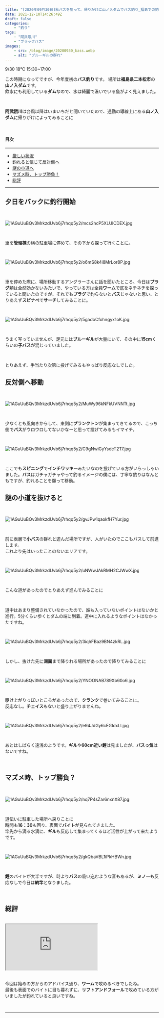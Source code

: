```yaml
---
title: "[2020年09月30日]秋バスを狙って、帰りがけに山ノ入ダムでバス釣り_福島での釣りの記録"
date: 2021-12-10T14:26:49Z
draft: false
categories:
    - "釣り"
tags:
    - "阿武隈川"
    - "ブラックバス"
images:
    - src: /blog/image/20200930_bass.webp
    - alt: "ブルーギルの群れ"
---
```


9/30 18℃ 15:30~17:00  

この時期になってですが、今年度初の**バス釣り**です。
場所は**福島県二本松市**の**山ノ入ダム**です。  
飲水にも利用している**ダム**なので、水は綺麗で泳いでいる魚がよく見えました。  

<br>
  
**阿武隈川**は台風以降はいまいちだと聞いていたので、通勤の導線上にある**山ノ入ダム**に帰りがけによってみることに  

<br>

#### 目次

___

<ul class= "cp_list">

<li><a href= "#start">厳しい状況</a></li>
<li><a href= "#against">釣れると信じて反対側へ</a></li>
<li><a href= "#street">謎の小道へ</a></li>
<li><a href= "#top">マズメ時、トップ勝負！</a></li>
<li><a href= "#result">総評</a></li>

</ul>

___

<a name=start></a>

## 夕日をバックに釣行開始

<br>

![1AGuUuBQv3MrkzdUvb6j7rhqq5y2/mcs2hcP5XLUlCDEX.jpg](https://firebasestorage.googleapis.com/v0/b/type-c1c71.appspot.com/o/1AGuUuBQv3MrkzdUvb6j7rhqq5y2%2Fmcs2hcP5XLUlCDEX.jpg?alt=media&token=73893bed-4fbf-4c46-84db-96ec74822f56)


<br>

車を**管理棟**の横の駐車場に停めて、その下から探って行くことに。  

<br>

![1AGuUuBQv3MrkzdUvb6j7rhqq5y2/o6mS8k4i8MrLor8P.jpg](https://firebasestorage.googleapis.com/v0/b/type-c1c71.appspot.com/o/1AGuUuBQv3MrkzdUvb6j7rhqq5y2%2Fo6mS8k4i8MrLor8P.jpg?alt=media&token=cb16349d-37ec-4d41-b251-d234e3fb0dd0)


<br>

車を停めた際に、場所移動するアングラーさんに話を聞いたところ、今日は**プラグ**類は全然効かないみたいで、やっている方は全員**ワーム**で底をネチネチを探っていると聞いたのですが、それでも**プラグ**で釣らないと**バス**じゃないと思い、とりあえず**スピナベ**で**サーチ**してみることに。  

<br>

![1AGuUuBQv3MrkzdUvb6j7rhqq5y2/5gadoCfohngyx1oK.jpg](https://firebasestorage.googleapis.com/v0/b/type-c1c71.appspot.com/o/1AGuUuBQv3MrkzdUvb6j7rhqq5y2%2F5gadoCfohngyx1oK.jpg?alt=media&token=2bcb3c62-59c4-4ba7-b86e-8d93e9590157)


<br>

うまく写っていませんが、足元には**ブルーギル**が大量にいて、その中に**15cm**くらいの**子バス**が混じっていました。  

<br>

とりあえず、手当たり次第に投げてみるもやっぱり反応なしでした。  

<a name=against></a>

## 反対側へ移動

<br>

![1AGuUuBQv3MrkzdUvb6j7rhqq5y2/MuWy96kNFkUVNNTt.jpg](https://firebasestorage.googleapis.com/v0/b/type-c1c71.appspot.com/o/1AGuUuBQv3MrkzdUvb6j7rhqq5y2%2FMuWy96kNFkUVNNTt.jpg?alt=media&token=0ee886ee-1d25-4e04-b1ae-2657718d3e13)


<br>

少なくとも風向きからして、東側に**プランクトン**が集まってきてるので、こっち側で**バス**がウロウロしてないかなーと思って投げてみるもイマイチ。  

<br>

![1AGuUuBQv3MrkzdUvb6j7rhqq5y2/C9gNwiGyYsdcT2T7.jpg](https://firebasestorage.googleapis.com/v0/b/type-c1c71.appspot.com/o/1AGuUuBQv3MrkzdUvb6j7rhqq5y2%2FC9gNwiGyYsdcT2T7.jpg?alt=media&token=ceaa7125-d14b-4ba5-902b-e04690d6b811)


<br>


ここでも**スピニング**で**インチワッキー**みたいなのを投げている方がいらっしゃいました。**バス**はガチャガチャやって釣るイメージの僕には、丁寧な釣りはなんともですが、釣れることを願って移動。  


<a name=street></a>

## 謎の小道を抜けると

<br>

![1AGuUuBQv3MrkzdUvb6j7rhqq5y2/gvJPw1qaokfH7Yur.jpg](https://firebasestorage.googleapis.com/v0/b/type-c1c71.appspot.com/o/1AGuUuBQv3MrkzdUvb6j7rhqq5y2%2FgvJPw1qaokfH7Yur.jpg?alt=media&token=82991bf3-5bd2-44c2-b1f2-78d5cdfa19fe)


<br>

前に表層で**小バス**の群れと遊んだ場所ですが、人がいたのでここもパスして前進します。  
これより先はいったことのないエリアです。  

<br>

![1AGuUuBQv3MrkzdUvb6j7rhqq5y2/uNWwJAkRMH2CJWwX.jpg](https://firebasestorage.googleapis.com/v0/b/type-c1c71.appspot.com/o/1AGuUuBQv3MrkzdUvb6j7rhqq5y2%2FuNWwJAkRMH2CJWwX.jpg?alt=media&token=13030474-d2b5-43a1-87f2-f3d13904871f)


<br>

こんな道があったのでとりあえず進んでみることに  

<br>

道中はあまり整備されていなかったので、誰も入っていないポイントはないかと進行。5分くらい歩くとダムの端に到着。道中に入れるようなポイントはなかったですね。  

<br>

![1AGuUuBQv3MrkzdUvb6j7rhqq5y2/3iqhFBaz9BN4zkRL.jpg](https://firebasestorage.googleapis.com/v0/b/type-c1c71.appspot.com/o/1AGuUuBQv3MrkzdUvb6j7rhqq5y2%2F3iqhFBaz9BN4zkRL.jpg?alt=media&token=ad965f5b-16fa-4a1e-a641-46837869a2ee)


<br>

しかし、抜けた先に**湖面**まで降りれる場所があったので降りてみることに  

<br>

![1AGuUuBQv3MrkzdUvb6j7rhqq5y2/YNOONAB789Xb60o6.jpg](https://firebasestorage.googleapis.com/v0/b/type-c1c71.appspot.com/o/1AGuUuBQv3MrkzdUvb6j7rhqq5y2%2FYNOONAB789Xb60o6.jpg?alt=media&token=7b0eedb4-78fe-403e-87aa-79acb76ae8b3)


<br>

駆け上がりっぽいところがあったので、**クランク**で巻いてみることに。  
反応なし。**チェイス**もないと盛り上がりませんね。  

<br>

![1AGuUuBQv3MrkzdUvb6j7rhqq5y2/e94JdGy6cEGIdxLl.jpg](https://firebasestorage.googleapis.com/v0/b/type-c1c71.appspot.com/o/1AGuUuBQv3MrkzdUvb6j7rhqq5y2%2Fe94JdGy6cEGIdxLl.jpg?alt=media&token=36cfdf24-c558-4ea6-89c7-9e6db63dd650)


<br>

あとはしばらく遠浅のようです。**ギル**や**60cm近い鯉**は見ましたが、**バスっ気**はないですね。  

<br>

<!-- 記事内広告＿小 -->
<ins class="adsbygoogle"
     style="display:block"
     data-ad-client="ca-pub-3952779346887893"
     data-ad-slot="9520014252"
     data-ad-format="auto"
     data-full-width-responsive="true"></ins>
<script>
     (adsbygoogle = window.adsbygoogle || []).push({});
</script>

<a name=top></a>

## マズメ時、トップ勝負？

<br>

![1AGuUuBQv3MrkzdUvb6j7rhqq5y2/nq7P4sZar6nxnX87.jpg](https://firebasestorage.googleapis.com/v0/b/type-c1c71.appspot.com/o/1AGuUuBQv3MrkzdUvb6j7rhqq5y2%2Fnq7P4sZar6nxnX87.jpg?alt=media&token=c44d4970-d1a1-49eb-aca8-ae176f41b0cb)


<br>

道伝いに駐車した場所へ戻りことに  
時間も**16：30**も回り、表面で**バイト**が見られてきました。  
竿先から滴る水滴に、**ギル**も反応して集まってくるほど活性が上がって来たようです。  

<br>

![1AGuUuBQv3MrkzdUvb6j7rhqq5y2/gkQbaVBL1iPkHBWn.jpg](https://firebasestorage.googleapis.com/v0/b/type-c1c71.appspot.com/o/1AGuUuBQv3MrkzdUvb6j7rhqq5y2%2FgkQbaVBL1iPkHBWn.jpg?alt=media&token=8d488c7e-1839-4724-bed6-1e3b4d550acb)


<br>

**鯉**のバイトが大半ですが、時より**バス**の吸い込むような音もあるが、**ミノー**も反応なしで今日は**納竿**となりました。  

<br>

<a name=result></a>

## 総評

<br>

<div class="embed-responsive embed-responsive-1by1">
<iframe src="https://maps.google.co.jp/maps?output=embed&q=山ノ入ダム" class="embed-responsive-item"></iframe></div>

<br>

今回は始めの方からのアドバイス通り、**ワーム**で攻めるべきでしたね。  
最後も表面でのバイトに目も暮れずに、**リフトアンドフォール**で攻めている方がいましたが釣れていると良いですね。  

<br>

___